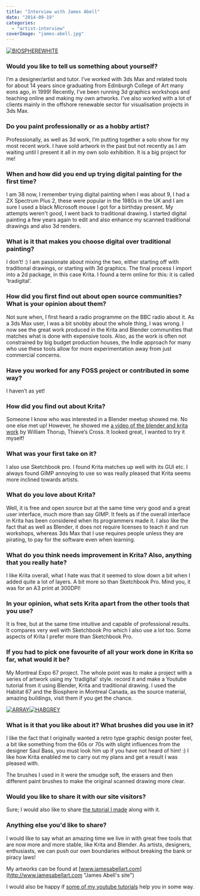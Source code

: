 ```yaml
---
title: "Interview with James Abell"
date: "2014-09-19"
categories: 
  - "artist-interview"
coverImage: "james-abell.jpg"
---
```


[![BIOSPHEREWHITE](../images/BIOSPHEREWHITE-813x1024.jpg)](https://krita.org/wp-content/uploads/2014/09/BIOSPHEREWHITE.jpg)

### Would you like to tell us something about yourself?

I’m a designer/artist and tutor. I’ve worked with 3ds Max and related tools for about 14 years since graduating from Edinburgh College of Art many eons ago, in 1999! Recently, I’ve been running 3d graphics workshops and teaching online and making my own artworks. I’ve also worked with a lot of clients mainly in the offshore renewable sector for visualisation projects in 3ds Max.

### Do you paint professionally or as a hobby artist?

Professionally, as well as 3d work, I’m putting together a solo show for my most recent work. I have sold artwork in the past but not recently as I am waiting until I present it all in my own solo exhibition. It is a big project for me!

### When and how did you end up trying digital painting for the first time?

I am 38 now, I remember trying digital painting when I was about 9, I had a ZX Spectrum Plus 2, these were popular in the 1980s in the UK and I am sure I used a black Microsoft mouse I got for a birthday present. My attempts weren't good, I went back to traditional drawing. I started digital painting a few years again to edit and also enhance my scanned traditional drawings and also 3d renders.

### What is it that makes you choose digital over traditional painting?

I don’t! :) I am passionate about mixing the two, either starting off with traditional drawings, or starting with 3d graphics. The final process I import into a 2d package, in this case Krita. I found a term online for this: it is called ‘tradigital’.

### How did you first find out about open source communities? What is your opinion about them?

Not sure when, I first heard a radio programme on the BBC radio about it. As a 3ds Max user, I was a bit snobby about the whole thing, I was wrong. I now see the great work produced in the Krita and Blender communities that matches what is done with expensive tools. Also, as the work is often not constrained by big budget production houses, the Indie approach for many who use these tools allow for more experimentation away from just commercial concerns.

### Have you worked for any FOSS project or contributed in some way?

I haven’t as yet!

### How did you find out about Krita?

Someone I know who was interested in a Blender meetup showed me. No one else met up! However, he showed me [a video of the blender and krita work](https://www.youtube.com/watch?v=_2NoJVSXR_g "YouTube video") by William Thorup, Thieve’s Cross. It looked great, I wanted to try it myself!

### What was your first take on it?

I also use Sketchbook pro. I found Krita matches up well with its GUI etc. I always found GIMP annoying to use so was really pleased that Krita seems more inclined towards artists.

### What do you love about Krita?

Well, it is free and open source but at the same time very good and a great user interface, much more than say GIMP. It feels as if the overall interface in Krita has been considered when its programmers made it. I also like the fact that as well as Blender, it does not require licenses to teach it and run workshops, whereas 3ds Max that I use requires people unless they are pirating, to pay for the software even when learning.

### What do you think needs improvement in Krita? Also, anything that you really hate?

I like Krita overall, what I hate was that it seemed to slow down a bit when I added quite a lot of layers. A bit more so than Sketchbook Pro. Mind you, it was for an A3 print at 300DPI!

### In your opinion, what sets Krita apart from the other tools that you use?

It is free, but at the same time intuitive and capable of professional results. It compares very well with Sketchbook Pro which I also use a lot too. Some aspects of Krita I prefer more than Sketchbook Pro.

### If you had to pick one favourite of all your work done in Krita so far, what would it be?

My Montreal Expo 67 project. The whole point was to make a project with a series of artwork using my 'tradigital' style. record it and make a Youtube tutorial from it using Blender, Krita and traditional drawing. I used the Habitat 67 and the Biosphere in Montreal Canada, as the source material, amazing buildings, visit them if you get the chance.

[![ARRAY](../images/ARRAY-300x217.jpg)](https://krita.org/wp-content/uploads/2014/09/ARRAY.jpg)[![HABGREY](../images/HABGREY-232x300.jpg)](https://krita.org/wp-content/uploads/2014/09/HABGREY.jpg)

### What is it that you like about it? What brushes did you use in it?

I like the fact that I originally wanted a retro type graphic design poster feel, a bit like something from the 60s or 70s with slight influences from the designer Saul Bass, you must look him up if you have not heard of him! :) I like how Krita enabled me to carry out my plans and get a result I was pleased with.

The brushes I used in it were the smudge soft, the erasers and then different paint brushes to make the original scanned drawing more clear.

### Would you like to share it with our site visitors?

Sure; I would also like to share [the tutorial I made](https://www.youtube.com/playlist?list=PLlvAeSGilUcASUa0j57RFD-4G8Pr4KXwn "YouTube tutorial playlist") along with it.

### Anything else you'd like to share?

I would like to say what an amazing time we live in with great free tools that are now more and more stable, like Krita and Blender. As artists, designers, enthusiasts, we can push our own boundaries without breaking the bank or piracy laws!

My artworks can be found at [www.jamesabellart.com](http://www.jamesabellart.com "James Abell's site")

I would also be happy if [some of my youtube tutorials](https://www.youtube.com/channel/UCSh49ftomfbu2yvFlx-MHqg "James' youtube channel") help you in some way. ­

